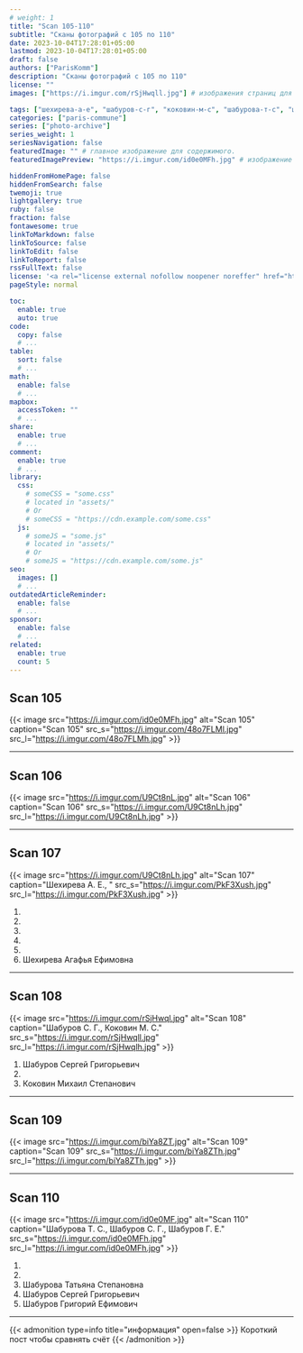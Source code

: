 ```yaml
---
# weight: 1
title: "Scan 105-110"
subtitle: "Сканы фотографий с 105 по 110"
date: 2023-10-04T17:28:01+05:00
lastmod: 2023-10-04T17:28:01+05:00
draft: false
authors: ["ParisKomm"]
description: "Сканы фотографий с 105 по 110"
license: ""
images: ["https://i.imgur.com/rSjHwqll.jpg"] # изображения страниц для Open Graph и Twitter Cards.

tags: ["шехирева-а-е", "шабуров-с-г", "коковин-м-с", "шабурова-т-с", "шабуров-г-е", ]
categories: ["paris-commune"]
series: ["photo-archive"]
series_weight: 1
seriesNavigation: false
featuredImage: "" # главное изображение для содержимого.
featuredImagePreview: "https://i.imgur.com/id0e0MFh.jpg" # изображение для главной страницы.

hiddenFromHomePage: false
hiddenFromSearch: false
twemoji: true
lightgallery: true
ruby: false
fraction: false
fontawesome: true
linkToMarkdown: false
linkToSource: false
linkToEdit: false
linkToReport: false
rssFullText: false
license: '<a rel="license external nofollow noopener noreffer" href="https://creativecommons.org/licenses/by-nc-nd/4.0/" target="_blank">CC BY-NC-ND 4.0</a>'
pageStyle: normal

toc:
  enable: true
  auto: true
code:
  copy: false
  # ...
table:
  sort: false
  # ...
math:
  enable: false
  # ...
mapbox:
  accessToken: ""
  # ...
share:
  enable: true
  # ...
comment:
  enable: true
  # ...
library:
  css:
    # someCSS = "some.css"
    # located in "assets/"
    # Or
    # someCSS = "https://cdn.example.com/some.css"
  js:
    # someJS = "some.js"
    # located in "assets/"
    # Or
    # someJS = "https://cdn.example.com/some.js"
seo:
  images: []
  # ...
outdatedArticleReminder:
  enable: false
  # ...
sponsor:
  enable: false
  # ...
related:
  enable: true
  count: 5
---
```


<!--more-->

## Scan 105

{{< image src="https://i.imgur.com/id0e0MFh.jpg" alt="Scan 105" caption="Scan 105" src_s="https://i.imgur.com/48o7FLMl.jpg" src_l="https://i.imgur.com/48o7FLMh.jpg" >}}

***

## Scan 106

{{< image src="https://i.imgur.com/U9Ct8nL.jpg" alt="Scan 106" caption="Scan 106" src_s="https://i.imgur.com/U9Ct8nLh.jpg" src_l="https://i.imgur.com/U9Ct8nLh.jpg" >}}

***

## Scan 107

{{< image src="https://i.imgur.com/U9Ct8nLh.jpg" alt="Scan 107" caption="Шехирева А. Е., " src_s="https://i.imgur.com/PkF3Xush.jpg" src_l="https://i.imgur.com/PkF3Xush.jpg" >}}

1. 
2. 
3. 
4. 
5. 
6. Шехирева Агафья Ефимовна

***

## Scan 108

{{< image src="https://i.imgur.com/rSjHwql.jpg" alt="Scan 108" caption="Шабуров С. Г., Коковин М. С." src_s="https://i.imgur.com/rSjHwqll.jpg" src_l="https://i.imgur.com/rSjHwqlh.jpg" >}}

1. Шабуров Сергей Григорьевич
2. 
3. Коковин Михаил Степанович

***

## Scan 109

{{< image src="https://i.imgur.com/biYa8ZT.jpg" alt="Scan 109" caption="Scan 109" src_s="https://i.imgur.com/biYa8ZTh.jpg" src_l="https://i.imgur.com/biYa8ZTh.jpg" >}}

***

## Scan 110

{{< image src="https://i.imgur.com/id0e0MF.jpg" alt="Scan 110" caption="Шабурова Т. С., Шабуров С. Г., Шабуров Г. Е." src_s="https://i.imgur.com/id0e0MFh.jpg" src_l="https://i.imgur.com/id0e0MFh.jpg" >}}

1. 
2. 
3. Шабурова Татьяна Степановна
4. Шабуров Сергей Григорьевич
5. Шабуров Григорий Ефимович

***

{{< admonition type=info title="информация" open=false >}}
Короткий пост чтобы сравнять счёт
{{< /admonition >}}
